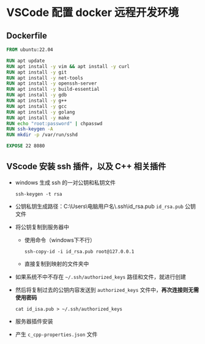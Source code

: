 # VSCode 配置 docker 远程开发环境

## Dockerfile

```dockerfile
FROM ubuntu:22.04

RUN apt update
RUN apt install -y vim && apt install -y curl
RUN apt install -y git
RUN apt install -y net-tools
RUN apt install -y openssh-server
RUN apt install -y build-essential
RUN apt install -y gdb
RUN apt install -y g++
RUN apt install -y gcc
RUN apt install -y golang
RUN apt install -y make
RUN echo "root:password" | chpasswd
RUN ssh-keygen -A
RUN mkdir -p /var/run/sshd

EXPOSE 22 8080
```

## VScode 安装 ssh 插件，以及 C++ 相关插件

* windows 生成 ssh 的一对公钥和私钥文件

  ```shell
  ssh-keygen -t rsa
  ```

* 公钥私钥生成路径：C:\Users\电脑用户名\\.ssh\id_rsa.pub  `id_rsa.pub` 公钥文件

* 将公钥复制到服务器中

  * 使用命令（windows下不行）

    ```shell
    ssh-copy-id -i id_rsa.pub root@127.0.0.1
    ```

  * 直接复制到映射的文件夹中

* 如果系统不中不存在 `~/.ssh/authorized_keys` 路径和文件，就进行创建

* 然后将复制过去的公钥内容发送到  `authorized_keys` 文件中，**再次连接则无需使用密码**

  ```shell
  cat id_isa.pub > ~/.ssh/authorized_keys
  ```

* 服务器插件安装
* 产生 `c_cpp-properties.json` 文件




